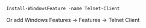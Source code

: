 ```powershell
Install-WindowsFeature -name Telnet-Client
```

Or add Windows Features -> Features -> Telnet Client
